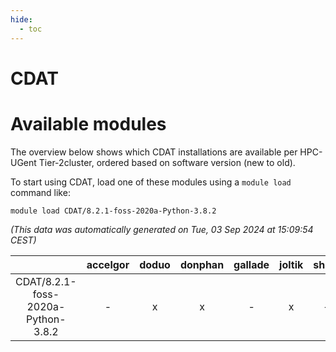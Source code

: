 ```yaml
---
hide:
  - toc
---
```


CDAT
====

# Available modules


The overview below shows which CDAT installations are available per HPC-UGent Tier-2cluster, ordered based on software version (new to old).

To start using CDAT, load one of these modules using a `module load` command like:

```shell
module load CDAT/8.2.1-foss-2020a-Python-3.8.2
```

*(This data was automatically generated on Tue, 03 Sep 2024 at 15:09:54 CEST)*  

| |accelgor|doduo|donphan|gallade|joltik|shinx|skitty|
| :---: | :---: | :---: | :---: | :---: | :---: | :---: | :---: |
|CDAT/8.2.1-foss-2020a-Python-3.8.2|-|x|x|-|x|-|x|

